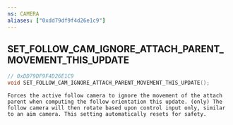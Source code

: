 ```yaml
---
ns: CAMERA
aliases: ["0xdd79df9f4d26e1c9"]
---
```

## SET_FOLLOW_CAM_IGNORE_ATTACH_PARENT_MOVEMENT_THIS_UPDATE

```c
// 0xDD79DF9F4D26E1C9
void SET_FOLLOW_CAM_IGNORE_ATTACH_PARENT_MOVEMENT_THIS_UPDATE();
```

```
Forces the active follow camera to ignore the movement of the attach parent when computing the follow orientation this update. (only) The follow camera will then rotate based upon control input only, similar to an aim camera. This setting automatically resets for safety.
```
